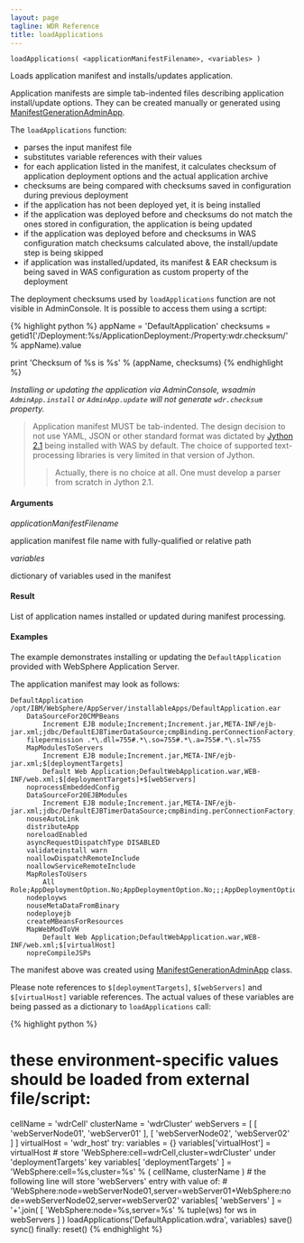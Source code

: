 ```yaml
---
layout: page
tagline: WDR Reference
title: loadApplications
---
```


    loadApplications( <applicationManifestFilename>, <variables> )

Loads application manifest and installs/updates application.

Application manifests are simple tab-indented files describing application install/update options. They can be created manually or generated
using [ManifestGenerationAdminApp](wdr.tools.ManifestGenerationAdminApp.class.html).

The ``loadApplications`` function:

* parses the input manifest file
* substitutes variable references with their values
* for each application listed in the manifest, it calculates checksum of application deployment options and the actual application archive
* checksums are being compared with checksums saved in configuration during previous deployment
* if the application has not been deployed yet, it is being installed
* if the application was deployed before and checksums do not match the ones stored in configuration, the application is being updated
* if the application was deployed before and checksums in WAS configuration match checksums calculated above, the install/update step is being skipped
* if application was installed/updated, its manifest & EAR checksum is being saved in WAS configuration as custom property of the deployment

The deployment checksums used by ``loadApplications`` function are not visible in AdminConsole. It is possible to access them using a scrtipt:

{% highlight python %}
appName = 'DefaultApplication'
checksums = getid1('/Deployment:%s/ApplicationDeployment:/Property:wdr.checksum/' % appName).value

print 'Checksum of %s is %s' % (appName, checksums)
{% endhighlight %}

_Installing or updating the application via AdminConsole, wsadmin ``AdminApp.install`` or ``AdminApp.update`` will not generate ``wdr.checksum`` property._

> Application manifest MUST be tab-indented.
> The design decision to not use YAML, JSON or other standard format was dictated by [Jython 2.1](../jython21.html) being installed with WAS by default.
> The choice of supported text-processing libraries is very limited in that version of Jython.
> > Actually, there is no choice at all. One must develop a parser from scratch in Jython 2.1.

#### Arguments

_applicationManifestFilename_

application manifest file name with fully-qualified or relative path

_variables_

dictionary of variables used in the manifest

#### Result

List of application names installed or updated during manifest processing.

#### Examples

The example demonstrates installing or updating the ``DefaultApplication`` provided with WebSphere Application Server.

The application manifest may look as follows:

    DefaultApplication /opt/IBM/WebSphere/AppServer/installableApps/DefaultApplication.ear
    	DataSourceFor20CMPBeans
    		Increment EJB module;Increment;Increment.jar,META-INF/ejb-jar.xml;jdbc/DefaultEJBTimerDataSource;cmpBinding.perConnectionFactory;;
    	filepermission .*\.dll=755#.*\.so=755#.*\.a=755#.*\.sl=755
    	MapModulesToServers
    		Increment EJB module;Increment.jar,META-INF/ejb-jar.xml;$[deploymentTargets]
    		Default Web Application;DefaultWebApplication.war,WEB-INF/web.xml;$[deploymentTargets]+$[webServers]
    	noprocessEmbeddedConfig 
    	DataSourceFor20EJBModules
    		Increment EJB module;Increment.jar,META-INF/ejb-jar.xml;jdbc/DefaultEJBTimerDataSource;cmpBinding.perConnectionFactory;;;
    	nouseAutoLink 
    	distributeApp 
    	noreloadEnabled 
    	asyncRequestDispatchType DISABLED
    	validateinstall warn
    	noallowDispatchRemoteInclude 
    	noallowServiceRemoteInclude 
    	MapRolesToUsers
    		All Role;AppDeploymentOption.No;AppDeploymentOption.No;;;AppDeploymentOption.Yes;;
    	nodeployws 
    	nouseMetaDataFromBinary 
    	nodeployejb 
    	createMBeansForResources 
    	MapWebModToVH
    		Default Web Application;DefaultWebApplication.war,WEB-INF/web.xml;$[virtualHost]
    	nopreCompileJSPs 

The manifest above was created using [ManifestGenerationAdminApp](wdr.tools.ManifestGenerationAdminApp.class.html) class.

Please note references to ``$[deploymentTargets]``, ``$[webServers]`` and ``$[virtualHost]`` variable references.
The actual values of these variables are being passed as a dictionary to ``loadApplications`` call:

{% highlight python %}
# these environment-specific values should be loaded from external file/script:
cellName = 'wdrCell'
clusterName = 'wdrCluster'
webServers = [ [ 'webServerNode01', 'webServer01' ], [ 'webServerNode02', 'webServer02' ] ]
virtualHost = 'wdr_host'
try:
    variables = {}
    variables['virtualHost'] = virtualHost
    # store 'WebSphere:cell=wdrCell,cluster=wdrCluster' under 'deploymentTargets' key
    variables[ 'deploymentTargets' ] = 'WebSphere:cell=%s,cluster=%s' % ( cellName, clusterName )
    # the following line will store 'webServers' entry with value of:
    # 'WebSphere:node=webServerNode01,server=webServer01+WebSphere:node=webServerNode02,server=webServer02'
    variables[ 'webServers' ] = '+'.join( [ 'WebSphere:node=%s,server=%s' % tuple(ws) for ws in webServers ] )
    loadApplications('DefaultApplication.wdra', variables)
    save()
    sync()
finally:
    reset()
{% endhighlight %}
